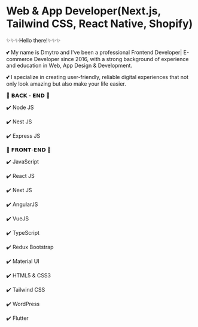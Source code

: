 # Web & App Developer(Next.js, Tailwind CSS, React Native, Shopify)


✨✨✨Hello there!✨✨✨

💕 My name is Dmytro and I've been a professional Frontend Developer| E-commerce Developer since 2016, with a strong background of experience and education in Web, App Design & Development.

💕 I specialize in creating user-friendly, reliable digital experiences that not only look amazing but also make your life easier.



🌟 𝗕𝗔𝗖𝗞 - 𝗘𝗡𝗗 🌟

✔️ Node JS

✔️ Nest JS

✔️ Express JS



🌟 𝗙𝗥𝗢𝗡𝗧-𝗘𝗡𝗗 🌟

✔️ JavaScript

✔️ React JS

✔️ Next JS

✔️ AngularJS

✔️ VueJS

✔️ TypeScript

✔️ Redux Bootstrap

✔️ Material UI

✔️ HTML5 & CSS3

✔️ Tailwind CSS

✔️ WordPress

✔️ Flutter

